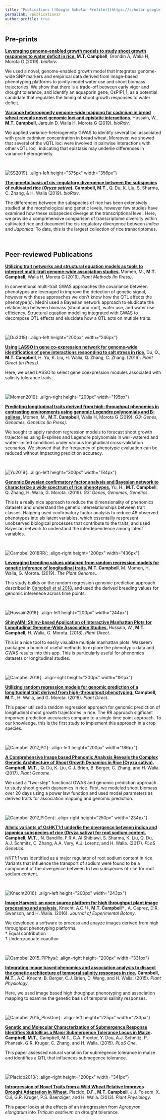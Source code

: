 ```yaml
---
title: "Publications [(Google Scholar Profile)](https://scholar.google.com/citations?user=vwawLWcAAAAJ&hl=en)"
permalink: /publications/
author_profile: true
---
```


## Pre-prints
<b>[Leveraging genome-enabled growth models to study shoot growth responses to water deficit in rice.](http://malachycampbell.github.io/publications/2019-07-05-CGM) </b> <b>M.T. Campbell</b>, Grondin A, Walia H, Morota G (2019). <i>bioRxiv</i>.

We used a novel, genome-enabled growth model that integrates genome-wide SNP markers and empirical data derived from image-based phenotyping platforms to jointly model water use and shoot biomass trajectories. We show that there is a trade-off between early vigor and drought tolerance, and identify an aquaporin gene, OsPIP1;1, as a potential candidate that regulates the timing of shoot growth responses to water deficit.

<b>[Variance heterogeneity genome-wide mapping for cadmium in bread wheat reveals novel genomic loci and epistatic interactions.](http://malachycampbell.github.io/publications/2019-06-12-vQTL-wheat) </b> Hussain, W., <b>M.T. Campbell</b>, Jarquin D, Walia H, Morota G (2019). <i>bioRxiv</i>.

We applied variance-heterogeneity GWAS to identify several loci associated with grain cadmium concentration in bread wheat. Moreover, we showed that several of the vQTL loci were involved in pairwise interactions with other vQTL loci, indicating that epistasis may underlie differences in variance heterogeniety.

<br>

![SS2019](http://malachycampbell.github.io/images/Campbell_2019_SS.jpg){: .align-left height="375px" width="356px"}

<b>[The genetic basis of cis-regulatory divergence between the subspecies of cultivated rice (<i>Oryza sativa</i>).](http://malachycampbell.github.io/publications/2019-01-04-The-genetic-basis-of-cis-regulatory-divergence-between-the-subspecies-of-cultivated-rice) </b> <b>Campbell, M.T.</b>, Q. Du, K. Liu, S. Sharma, C. Zhang, & H. Walia (2019). <i>bioRxiv</i>.

The differences between the subspecies of rice has been extensively studied at the morphological and genetic levels, however few studies have examined how these subspecies diverge at the transcriptional level. Here, we provide a comprehensive comparison of transcriptome diversity within cultivated rice and document the cis regulatory divergence between <i>Indica</i> and <i>Japonica</i>. To date, this is the largest collection of rice transcriptomes.

<br>

## Peer-reviewed Publications

<b>[Utilizing trait networks and structural equation models as tools to
interpret multi-trait genome-wide association studies.](http://malachycampbell.github.io/publications/2019-02-18-Harnessing-phenotypic-networks) </b> Momen, M., <b>M.T. Campbell</b>, Walia H, Morota G (2019). <i>Plant Methods (In Press)</i>.

In conventional multi-trait GWAS approaches the covariance between phenotypes are leveraged to improve the detection of genetic signal, however with these approaches we don't know how the QTL affects the phenotype(s). Medhi used a Bayesian network approach to eludicate the relationship between biomass (shoot and root), water use, and water use efficiency. Structural equation modeling integrated with GWAS to decompose QTL effects and elucidate how a QTL acts on mutiple traits.

<br>

![Du2018](http://malachycampbell.github.io/images/Du_2018.jpg){: .align-left height="200px" width="246px"}

<b>[Using LASSO in gene co-expression network for genome-wide identification of gene interactions responding to salt stress in rice.](http://malachycampbell.github.io/publications/2018-6-29-Using-LASSO-in-gene-co-expression) </b> Du, Q., <b> M.T. Campbell</b>, H. Yu, K. Liu, H. Walia, Q. Zhang, C. Zhang. (2019). <i>Plant Direct (In Press)</i>. 

Here, we used LASSO to select gene coexpression modules associated with salinity tolerance traits.

<br>

![Momen2019](http://malachycampbell.github.io/images/MM_2019.jpg){: .align-right height="200px" width="195px"}

<b>[Predicting longitudinal traits derived from high-throughput phenomics in contrasting environments using genomic Legendre polynomials and B-splines.](http://malachycampbell.github.io/publications/2019-05-08-Momen_2019b) </b> Momen, M., <b>M.T. Campbell</b>, Walia H, Morota G (2019). <i>G3: Genes, Genomes, Genetics (In Press)</i>.

We sought to apply random regression models to forecast shoot growth trajectories using B-splines and Legendre polynomials in well-watered and water-limited conditions under various longitudinal cross-validation scenarios. We showed that the frequency of phenotypic evaluation can be reduced without impacting prediction accuracy.

<br>

![Yu2019](http://malachycampbell.github.io/images/HpYujpg.jpg){: .align-left height="300px" width="184px"}

<b>[Genomic Bayesian confirmatory factor analysis and Bayesian network to characterize a wide spectrum of rice phenotypes.](http://malachycampbell.github.io/publications/2018-10-6-HP) </b> Yu, H., <b>M.T. Campbell</b>, Q. Zhang, H. Walia, G. Morota. (2019). <i>G3: Genes, Genomes, Genetics</i>.

This is a really nice approach to reduce the dimensionality of phenomics datasets and understand the genetic interrelationships between  trait classes. Haipeng used confirmatory factor analysis to reduce 48 observed phenotypes into six latent variables, which essentailly respresent unobserved biological processes that contribute to the traits, and used Bayesian network to understand the interdependence among latent variables.

<br>

![Campbell2018RR](http://malachycampbell.github.io/images/Man.gif){: .align-right height="200px" width="436px"}

<b>[Leveraging breeding values obtained from random regression models for genetic inference of longitudinal traits.](http://malachycampbell.github.io/publications/2019-2-9-RRGWAS) </b> <b>M.T. Campbell</b>, M. Momen, H. Walia, G. Morota. (2019). <i>The Plant Genome.</i>.

This study builds on the random regression genomic prediction approach described in [Campbell et al 2018](http://malachycampbell.github.io/publications/2018-05-11-Utilizing-random-regression-models-for-genomic-prediction-of-a-longitudinal-trait-derived-from-high-throughput-phenotyping), and used the derived breeding values for genomic inferenece across time points.

<br>

![Hussain2018](http://malachycampbell.github.io/images/Hussain_2018.jpg){: .align-left height="200px" width="244px"}

<b>[ShinyAIM: Shiny-based Application of Interactive Manhattan Plots for Longitudinal Genome-Wide Association Studies.](http://malachycampbell.github.io/publications/2018-8-1-ShinyAIM) </b> Hussain, W., <b>M.T. Campbell</b>, H. Walia, G. Morota. (2018). <i>Plant Direct</i>.

This is a nice tool to easily visualize multiple manhattan plots. Wasseem packaged a bunch of useful methods to explore the phenotypic data and GWAS results into this app. This is particularly useful for phenomics datasets or longitudinal studies.

<br>

![Campbell2018](http://malachycampbell.github.io/images/Campbell_2018_PlantDirect.jpg){: .align-right height="200px" width="191px"}

<b>[Utilizing random regression models for genomic prediction of a longitudinal trait derived from high-throughput phenotyping.](http://malachycampbell.github.io/publications/2018-05-11-Utilizing-random-regression-models-for-genomic-prediction-of-a-longitudinal-trait-derived-from-high-throughput-phenotyping)</b> <b>Campbell, M.T.</b>, H. Walia, and G. Morota. (2018). <i>Plant Direct</i>.

This paper utilized a random regression approach for genomic prediction of longitudinal shoot growth trajectories in rice. The RR approach sigificant imporved prediction accuracies compare to a single time point approach. To our knowledge, this is the first study to implement this approach in a crop species. 

<br>

![Campbell2017_PG](http://malachycampbell.github.io/images/Campbell_2017_PlantGenome.png){: .align-left height="200px" width="186px"}

<b>[A Comprehensive Image based Phenomic Analysis Reveals the Complex Genetic Architecture of Shoot Growth Dynamics in Rice (Oryza sativa).](http://malachycampbell.github.io/publications/2017-06-27-A-Comprehensive-Image-based-Phenomic-Analysis-Reveals-the-Complex-Genetic-Architecture-of-Shoot-Growth-Dynamics-in-Rice)</b> <b>Campbell, M.T. </b>, Q. Du, K. Liu, C.J. Brien, B. Berger, C. Zhang, and H. Walia. (2017). <i>Plant Genome</i>.

We used a "two-step" functional GWAS and genomic prediction approach to study shoot growth dyanamics in rice. First, we modeled shoot biomass over 20 days using a power law function and used model parameters as derived traits for association mapping and genomic prediction.

<br>

![Campbell2017_PlGen](http://malachycampbell.github.io/images/Campbell_2017_PlosGen.png){: .align-right height="250px" width="234px"}

<b>[Allelic variants of OsHKT1;1 underlie the divergence between indica and japonica subspecies of rice (Oryza sativa) for root sodium content.](http://malachycampbell.github.io/publications/2017-06-05-Allelic-variants-of-OsHKT11-underlie-the-divergence-between-indica-and-japonica-subspecies-of-rice-for-root-sodium-content)</b> <b>Campbell, M.T. </b>, N. Bandillo, F.R.A. Al Shiblawi, S. Sharma, K. Liu, Q. Du, A.J. Schmitz, C. Zhang, A.A. Very, A.J. Lorenz, and H. Walia. (2017). <i>PLoS Genetics</i>.

<i>HKT1;1</i> was identified as a major regulator of root sodium content in rice. Variants that influence the transport of sodium were found to be a component of the divergence between to two subspecies of rice for root sodium content.

<br>

![Knecht2016](http://malachycampbell.github.io/images/Knecht_2016.jpeg){: .align-left height="200px" width="243px"}

<b>[Image Harvest: an open source platform for high throughput plant image processing and analysis.](http://malachycampbell.github.io/publications/2016-04-13-Image-Harvest-an-open-source-platform-for-high-throughput-plant-image-processing-and-analysis)</b> Knecht, A.C.&#8224;&#8225;, <b>M.T. Campbell&#8224; </b>, A. Caprez, D.R. Swanson, and H. Walia. (2016). <i>Journal of Experimental Botany</i>. <br>

We developed a software to process and anayze images derived from high throughput phenotyping platforms. <br>
&#8224; Equal contribution <br>
&#8225; Undergraduate coauthor

<br>

![Campbell2015_PlPhys](http://malachycampbell.github.io/images/Campbell_2015_PlantPhys.jpg){: .align-right height="200px" width="331px"}

<b>[Integrating image based phenomics and association analysis to dissect the genetic architecture of temporal salinity responses in rice.](http://malachycampbell.github.io/publications/2015-08-01-Integrating-image-based-phenomics-and-association-analysis-to-dissect-the-genetic-architecture-of-temporal-salinity-responses-in-rice)</b> <b>Campbell, M.T.</b>, A.C. Knecht, B. Berger, C.J. Brien, D. Wang, and H. Walia. (2015). <i>Plant Physiology</i>. <br>

Here, we used image based high thoughput phenotyping and association mapping to examine the genetic basis of temporal salinity responses.

<br>

![Campbell2015_PlosOne](http://malachycampbell.github.io/images/Campbell_2015_PLoSOne.png){: .align-left height="225px" width="233px"}

<b>[Genetic and Molecular Characterization of Submergence Response Identifies Subtol6 as a Major Submergence Tolerance Locus in Maize](http://malachycampbell.github.io/publications/2015-03-25-Genetic-and-Molecular-Characterization-of-Submergence-Response-Identifies-Subtol6-as-a-Major-Submergence-Tolerance-Locus-in-Maize).</b> <b>Campbell, M.T.</b>, Campbell, M.T., C.A. Proctor, Y. Dou, A.J. Schmitz, P. Phansak, G.R. Kruger, C. Zhang, and H. Walia. (2015). <i>PLoS One</i>. <br>

This paper assessed natural variation for submegence tolerance in maize and identifies a QTL that influences submegence tolerance.
 
<br>

![Placido2013](http://malachycampbell.github.io/images/Placido_2013.jpg){: .align-right height="200px" width="341px"}

<b>[Introgression of Novel Traits from a Wild Wheat Relative Improves Drought Adaptation in Wheat](http://malachycampbell.github.io/publications/2013-10-01-Introgression-of-novel-traits-from-a-wild-wheat-relative-improves-drought-adaptation-in-wheat).</b>  Placido, D.F., <b>M.T. Campbell</b>, J.J. Folsom, X. Cui, G.R. Kruger, P.S. Baenziger, and H. Walia. (2013). <i>Plant Physiology</i>. <br>

This paper looks at the effects of an introgression from <i>Agropyron elongatum</i> into <i>Triticum aestivum</i> on drought tolerance.
